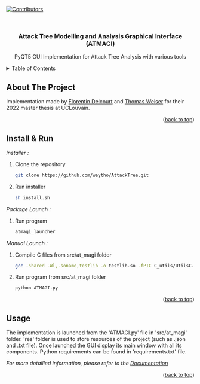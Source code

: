 <div id="top"></div>

[![Contributors][contributors-shield]][contributors-url]

<!-- PROJECT LOGO -->
<br />
<h3 align="center">Attack Tree Modelling and Analysis Graphical Interface (ATMAGI)</h3>

  <p align="center">
    PyQT5 GUI Implementation for Attack Tree Analysis with various tools
  </p>
</div>

<!-- TABLE OF CONTENTS -->
<details>
  <summary>Table of Contents</summary>
  <ol>
    <li><a href="#about-the-project">About The Project</a></li>
    <li><a href="#installation">Install & Run</a></li>
    <li><a href="#usage">Usage</a></li>
  </ol>
</details>

<!-- ABOUT THE PROJECT -->
## About The Project

Implementation made by [Florentin Delcourt](https://github.com/delcourtfl) and [Thomas Weiser](https://github.com/weytho) for their 2022 master thesis at UCLouvain.

<p align="right">(<a href="#top">back to top</a>)</p>


<!-- GETTING STARTED -->
## Install & Run

_Installer :_

1. Clone the repository
   ```sh
   git clone https://github.com/weytho/AttackTree.git
   ```
2. Run installer
   ```sh
   sh install.sh
   ```

_Package Launch :_

1. Run program
   ```sh
   atmagi_launcher
   ```

_Manual Launch :_

1. Compile C files from src/at_magi folder
   ```sh
   gcc -shared -Wl,-soname,testlib -o testlib.so -fPIC C_utils/UtilsC.c -ljson-c
   ```
2. Run program from src/at_magi folder
   ```sh
   python ATMAGI.py
   ```

<p align="right">(<a href="#top">back to top</a>)</p>

<!-- USAGE EXAMPLES -->
## Usage

The implementation is launched from the 'ATMAGI.py' file in 'src/at_magi' folder.
'res' folder is used to store resources of the project (such as .json and .txt file).
Once launched the GUI display its main window with all its components.
Python requirements can be found in 'requirements.txt' file.

_For more detailled information, please refer to the [Documentation](https://github.com/weytho/AttackTree/blob/main/documentation.pdf)_

<p align="right">(<a href="#top">back to top</a>)</p>

<!-- MARKDOWN LINKS & IMAGES -->
<!-- https://www.markdownguide.org/basic-syntax/#reference-style-links -->
[contributors-shield]: https://img.shields.io/github/contributors/weytho/AttackTree.svg?style=for-the-badge
[contributors-url]: https://github.com/weytho/AttackTree/graphs/contributors
